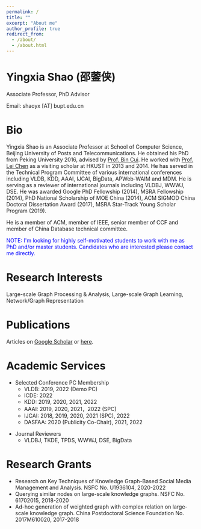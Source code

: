 ```yaml
---
permalink: /
title: ""
excerpt: "About me"
author_profile: true
redirect_from: 
  - /about/
  - /about.html
---
```


Yingxia Shao (邵蓥侠)
====
Associate Professor, PhD Advisor

Email: shaoyx [AT] bupt.edu.cn

Bio
====
Yingxia Shao is an Associate Professor at School of Computer Science, Beijing University of Posts and Telecommunications. 
He obtained his PhD from Peking University 2016, advised by [Prof. Bin Cui](http://net.pku.edu.cn/~cuibin/). 
He worked with [Prof. Lei Chen](http://www.cs.ust.hk/~leichen/) as a visiting scholar at HKUST in 2013 and 2014.
He has served in the Technical Program Committee of various international conferences including VLDB, KDD, AAAI, IJCAI, BigData, APWeb-WAIM and MDM. He is serving as a reviewer of international journals including VLDBJ, WWWJ, DSE. 
He was awarded Google PhD Fellowship (2014), MSRA Fellowship (2014), PhD National Scholarship of MOE China (2014), ACM SIGMOD China Doctoral Dissertation Award (2017), MSRA Star-Track Young Scholar Program (2019).

He is a member of ACM, member of IEEE, senior member of CCF and member of China Database technical committee.

<font color="blue">
NOTE: I'm looking for highly self-motivated students to work with me as PhD and/or master students. 
Candidates who are interested please contact me directly.
</font>

Research Interests
======
Large-scale Graph Processing & Analysis, Large-scale Graph Learning, Network/Graph Representation 

Publications
======
Articles on [Google Scholar](https://scholar.google.com/citations?hl=en&user=h6gVF8YAAAAJ) or [here](publications/).

<!-- 
1.  Shitao Xiao, **Yingxia Shao**, Yawen Li, Hongzhi Yin, Yanyan Shen, Bin Cui, LECF: Recommendation via Learnable Edge Collaborative Filtering, Sci China Inf Sci, 2022, 65: 112101
1. **Yingxia Shao**, Shiyue Huang, Yawen Li, Xupeng Miao, Bin Cui, Lei Chen, Memory-Aware Framework for Fast and Scalable Second-Order Random Walk over Billion-Edge Natural Graphs, VLDBJ 2021
1.  Jiaxu Liu, **Yingxia Shao**, Sen Su, Multiple Local Community Detection via High-Quality Seed Identification over Both Static and Dynamic Networks, Data Science and Engineering, 2021 
1. Fangcheng Fu, **Yingxia Shao**, Lele Yu, Jiawei Jiang, Huanran Xue, Yangyu Tao, Bin Cui, VF^2Boost: Very Fast Vertical Federated Gradient Boosting for Cross-Enterprise Learning, SIGMOD 2021
1. Xingyu Yao, **Yingxia Shao**, Bin Cui, Lei Chen, UniNet: Scalable Network Representation Learning with Metropolis-Hastings Sampling, ICDE 2021, [Code](https://github.com/shaoyx/UniNet)
1. Xiangguo Sun, Hongzhi Yin, Bo Liu, Hongxu Chen, Jiuxin Cao, **Yingxia Shao**, Nguyen Quoc Viet Hung, Heterogeneous Hypergraph Embedding for Graph Classification, WSDM 2021
1. **Yingxia Shao**, Xupeng Li, Yiru Chen, Lele Yu, Bin Cui, Sys-TM: A Fast and General Topic Modeling System, TKDE 2021
1. Xupeng Miao, Linxiao Ma, Zhi Yang, **Yingxia Shao**, Bin Cui, Lele Yu, Jiawei Jiang, CuWide: Towards Efficient Flow-based Training for Sparse Wide Models on GPUs, TKDE (to appear)
1. **Yingxia Shao**, Shiyue Huang, Xupeng Miao, Bin Cui, Lei Chen, [Memory-Aware Framework for Efficient Second-Order Random Walk on Large Graphs](/files/main.pdf), SIGMOD 2020
1. Wentao Zhang, Xupeng Miao, **Yingxia Shao**, Jiawei Jiang, Lei Chen, Olivier Ruas, Bin Cui, Reliable Data Distillation on Graph Convolutional Network, SIGMOD 2020
1. Wentao Zhang, Jiawei Jiang, **Yingxia Shao**, Bin Cui, [Efficient Diversity-Driven Ensemble for Deep Neural Networks](https://ieeexplore.ieee.org/abstract/document/9101773), ICDE 2020 
1. Fangcheng Fu, Yuzheng Hu, Yihan He, Jiawei Jiang, **Yingxia Shao**, Ce Zhang, Bin Cui, Don't Waste Your Bits! Squeeze Activations and Gradients for Deep Neural Networks via TinyScript, ICML 2020
1. Yang Li, Jiawei Jiang, Jinyang Gao, **Yingxia Shao**, Ce Zhang, Bin Cui, [Efficient Automatic CASH via Rising Bandits](https://www.aaai.org/Papers/AAAI/2020GB/AAAI-LiY.546.pdf), AAAI 2020 
1. Jiawei Jiang, Fangcheng Fu, Tong Yang, **Yingxia Shao**, Bin Cui, [SKCompress: compressing sparse and nonuniform gradient in distributed machine learning](https://link.springer.com/article/10.1007/s00778-019-00596-3). The VLDB Journal (2020)
1. Mubashir Imran, Hongzhi Yin, Tong Chen, **Yingxia Shao**, Xiangliang Zhang and Xiaofang Zhou, [Decentralized Embedding Framework for Large-scale Networks](/files/DASFAA2020.pdf), DASFAA 2020 (**Best Student Paper Award**)
1. Jiaxu Liu, **Yingxia Shao**, Sen Su, Multiple Local Community Detection via High-Quality Seed Identiﬁcation, APWeb-WAIM 2020
1. Minxu zhang, **Yingxia Shao**, Kai Lei, Yuesheng Zhu, Bin Cui, Densely-connected Transformer with Co-attentive Information for Matching Text Sequences, APWeb-WAIM 2020
1. Wentao Zhang, Jiawei Jiang, **Yingxia Shao**, Bin Cui. Snapshot Boosting: A Fast Ensemble Framework for Deep Neural Networks. Sci China Inf Sci, 2020, 63(1): 112102
1. Yushun Dong, **Yingxia Shao**, Xiaotong Li, Sili Li, Lei Quan, Wei Zhang, Junping Du, Forecasting Pavement Performance with a Feature Fusion LSTM-BPNN Model, CIKM 2019
1. Fangcheng Fu, Jiawei Jiang, **Yingxia Shao**, Bin Cui. An Experimental Evaluation of Large Scale GBDT Systems. VLDB 2019
1. **Yingxia Shao**, Jialin Liu, Shuyang Shi, Yuemei Zhang, Bin Cui. Fast De-anonymization of Social Networks with Structural Information, Data Science and Engineering, (2019) 4: 76.
1. Zhipeng Zhang, Bin Cui, **Yingxia Shao**, Lele Yu, Jiawei Jiang, Xupeng Miao. PS2: Parameter Server on Spark. SIGMOD 2019
1. Yongqi Zhang, Quanming Yao, **Yingxia Shao**, Lei Chen. NSCaching: Simple and Efficient Negative Sampling for Knowledge Graph Embedding, ICDE 2019
1. Jinyang Gao, Junjie Yao, **Yingxia Shao**. Towards Reliable Learning for High Stakes Applications, AAAI 2019
1. Haobao Sun, **Yingxia Shao**, Jiawei Jiang, Bin Cui, Kai Lei, Yu Xu, Jiang Wang. Sparse Gradient Compression for Distributed SGD, DASFAA 2019
1. Huanran Xue, Jiawei Jiang, **Yingxia Shao**, Bin Cui. FeatureBand: A Feature Selection Method by Combining Early Stopping and Genetic Local Search. APWeb-WAIM 2019 -->

Academic Services
======
- Selected Conference PC Membership
    - VLDB: 2019, 2022 (Demo PC)
    - ICDE: 2022
    - KDD: 2019, 2020, 2021, 2022
    - AAAI: 2019, 2020, 2021，2022 (SPC)
    - IJCAI: 2018, 2019, 2020, 2021 (SPC), 2022
    <!-- Honors
    - WSDM: 2022
    - ACL: 2021
    - EMNLP: 2021
    -->
    - DASFAA: 2020 (Publicity Co-Chair), 2021, 2022
<!-- Honors
    - APWeb-WAIM: 2017, 2018, 2019, 2020，2021
-->

- Journal Reviewers
    - VLDBJ, TKDE, TPDS, WWWJ, DSE, BigData

Research Grants
=====
- Research on Key Techniques of Knowledge Graph-Based Social Media Management and Analysis. NSFC No. U1936104, 2020-2022
- Querying similar nodes on large-scale knowledge graphs. NSFC No. 61702015, 2018-2020
- Ad-hoc generation of weighted graph with complex relation on large-scale knowledge graph. China Postdoctoral Science Foundation No. 2017M610020, 2017-2018